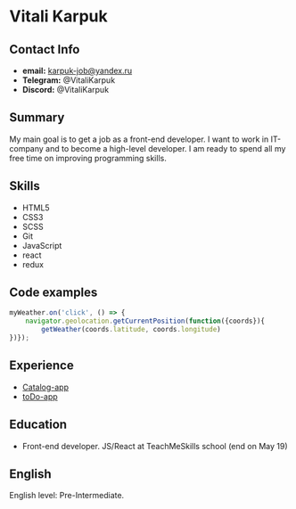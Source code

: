 # Vitali Karpuk


## Сontact Info
  * **email:** karpuk-job@yandex.ru
  * **Telegram:** @VitaliKarpuk
  * **Discord:** @VitaliKarpuk

## Summary

 My main goal is to get a job as a front-end developer. I want  to work in IT-company and to become a high-level developer. I am ready to spend all my free time on improving programming skills.

## Skills 

* HTML5
* CSS3
* SCSS
* Git
* JavaScript
* react
* redux

## Code examples
```JavaScript
myWeather.on('click', () => {
    navigator.geolocation.getCurrentPosition(function({coords}){
        getWeather(coords.latitude, coords.longitude)
})});
```
## Experience 
* [Catalog-app](https://catalogcar-karpuk.herokuapp.com/)
* [toDo-app](https://todoapp-karpuk.herokuapp.com)

## Education
* Front-end developer. JS/React at TeachMeSkills school (end on May 19)

## English
English level: Pre-Intermediate.
